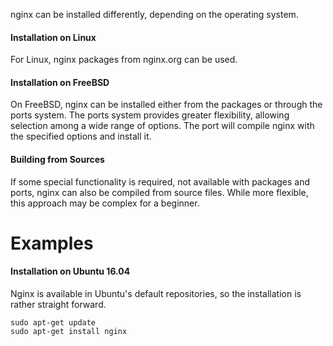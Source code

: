 
nginx can be installed differently, depending on the operating system.

#### Installation on Linux

For Linux, nginx packages from nginx.org can be used.

#### Installation on FreeBSD

On FreeBSD, nginx can be installed either from the packages or through the ports system. The ports system provides greater flexibility, allowing selection among a wide range of options. The port will compile nginx with the specified options and install it.

#### Building from Sources

If some special functionality is required, not available with packages and ports, nginx can also be compiled from source files. While more flexible, this approach may be complex for a beginner.

# Examples

#### Installation on Ubuntu 16.04

Nginx is available in Ubuntu's default repositories, so the installation is rather straight forward.

```
sudo apt-get update
sudo apt-get install nginx

```